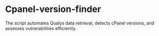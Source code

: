 # Cpanel-version-finder
The script automates Qualys data retrieval, detects cPanel versions, and assesses vulnerabilities efficiently.
